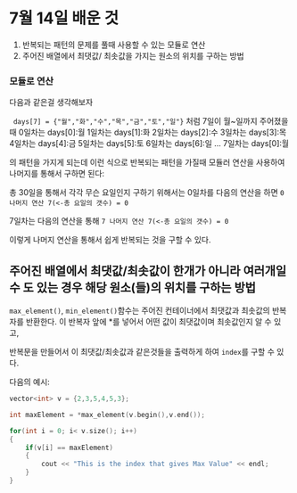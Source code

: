 # 7월 14일 배운 것 

1. 반복되는 패턴의 문제를 풀때 사용할 수 있는 모듈로 연산
2. 주어진 배열에서 최댓값/ 최솟값을 가지는 원소의 위치를 구하는 방법


### 모듈로 연산 

다음과 같은걸 생각해보자 

`` days[7] = {"월","화","수","목","금","토","일"}``
처럼 7일이 월~일까지 주어졌을때 
0일차는 days[0]:월
1일차는 days[1]:화
2일차는 days[2]:수
3일차는 days[3]:목
4일차는 days[4]:금
5일차는 days[5]:토
6일차는 days[6]:일
...
7일차는 days[0]:월

의 패턴을 가지게 되는데 이런 식으로 반복되는 패턴을 가질때 모듈러 연산을 사용하여 나머지를 통해서 구하면 된다: 

총 30일을 통해서 각각 무슨 요일인지 구하기 위해서는 
0일차를 다음의 연산을 하면 ``0 나머지 연산 7(<-총 요일의 갯수) = 0``

7일차는 다음의 연산을 통해 ``7 나머지 연산 7(<-총 요일의 갯수) = 0``

이렇게 나머지 연산을 통해서 쉽게 반복되는 것을 구할 수 있다. 



## 주어진 배열에서 최댓값/최솟값이 한개가 아니라 여러개일 수 도 있는 경우 해당 원소(들)의 위치를 구하는 방법

 ``max_element()``, ``min_element()``함수는 주어진 컨테이너에서 최댓값과 최솟값의 반복자를 반환한다. 
 이 반복자 앞에 *를 넣어서 어떤 값이 최댓값이며 최솟값인지 알 수 있고,

 반복문을 만들어서 이 최댓값/최솟값과 같은것들을 출력하게 하여 ``index``를 구할 수 있다.

 다음의 예시: 
```c++
vector<int> v = {2,3,5,4,5,3};

int maxElement = *max_element(v.begin(),v.end());

for(int i = 0; i< v.size(); i++)
{
    if(v[i] == maxElement)
    {
        cout << "This is the index that gives Max Value" << endl;
    }
}

```

